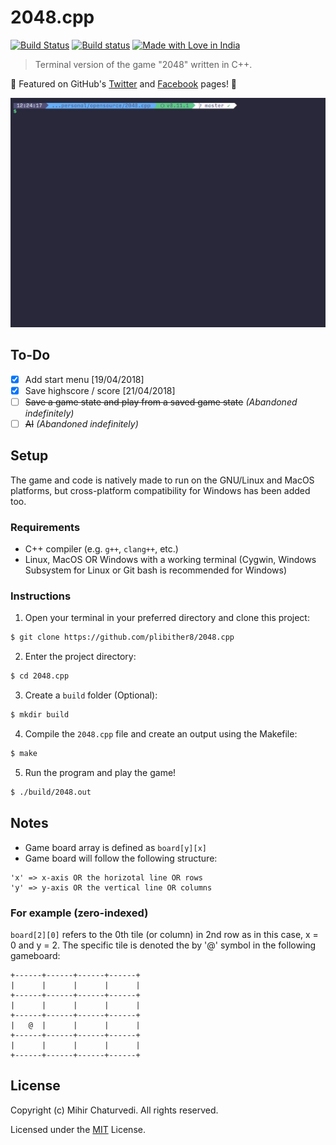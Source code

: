 # 2048.cpp

[![Build Status](https://img.shields.io/travis/plibither8/2048.cpp.svg)](https://travis-ci.com/plibither8/2048.cpp)
[![Build status](https://ci.appveyor.com/api/projects/status/6jga06vlnaggj15r?svg=true)](https://ci.appveyor.com/project/scivision/2048-cpp)
[![Made with Love in India](https://madewithlove.org.in/badge.svg)](https://madewithlove.org.in/)

> Terminal version of the game "2048" written in C++.

:tada: Featured on GitHub's [Twitter](https://twitter.com/github/status/1017094930991370240) and [Facebook](https://www.facebook.com/GitHub/videos/1433491453419807/) pages! :tada:

![Demo of usage](assets/demo.gif)

## To-Do

- [x] Add start menu [19/04/2018]
- [x] Save highscore / score [21/04/2018]
- [ ] ~~Save a game state and play from a saved game state~~ *(Abandoned indefinitely)*
- [ ] ~~AI~~ *(Abandoned indefinitely)*

## Setup

The game and code is natively made to run on the GNU/Linux and MacOS platforms, but cross-platform compatibility for Windows has been added too.

### Requirements

* C++ compiler (e.g. `g++`, `clang++`, etc.)
* Linux, MacOS OR Windows with a working terminal (Cygwin, Windows Subsystem for Linux or Git bash is recommended for Windows)

### Instructions

1. Open your terminal in your preferred directory and clone this project:
```bash
$ git clone https://github.com/plibither8/2048.cpp
```
2. Enter the project directory:
```bash
$ cd 2048.cpp
```
3. Create a `build` folder (Optional):
```bash
$ mkdir build
```
4. Compile the `2048.cpp` file and create an output using the Makefile:
```bash
$ make
```
5. Run the program and play the game!
```bash
$ ./build/2048.out
```

## Notes


* Game board array is defined as `board[y][x]`
* Game board will follow the following structure:

```
'x' => x-axis OR the horizotal line OR rows
'y' => y-axis OR the vertical line OR columns
```

### For example (zero-indexed)

`board[2][0]` refers to the 0th tile (or column) in 2nd row as in this case, x = 0 and y = 2. The specific tile is denoted the by '@' symbol in the following gameboard:

```
+------+------+------+------+
|      |      |      |      |
+------+------+------+------+
|      |      |      |      |
+------+------+------+------+
|   @  |      |      |      |
+------+------+------+------+
|      |      |      |      |
+------+------+------+------+
```

## License

Copyright (c) Mihir Chaturvedi. All rights reserved.

Licensed under the [MIT](LICENSE) License.
